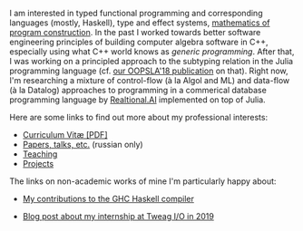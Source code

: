 I am interested in typed functional programming and corresponding languages (mostly, Haskell),
type and effect systems, [mathematics of program construction][1]. In the past I worked
towards better software engineering principles of building computer algebra software in C++,
especially using what C++ world knows as _generic programming_. After that, I was working
on a principled approach to the subtyping relation in the Julia programming language
(cf. [our OOPSLA'18 publication][2] on that). Right now, I'm researching a mixture of
control-flow (à la Algol and ML) and data-flow (à la Datalog) approaches to programming
in a commerical database programming language by [Realtional.AI][rai] implemented 
on top of Julia.

Here are some links to find out more about my professional interests:

*   [Curriculum Vitæ \[PDF\]](cv.pdf)
*   [Papers, talks, etc.](papers.html) (russian only)
*   [Teaching](teaching.en.html)
*   [Projects](projects.en.html)

The links on non-academic works of mine I'm particularly happy about:

* [My contributions to the GHC Haskell compiler][3]

* [Blog post about my internship at Tweag I/O in 2019][4]

[1]: https://patternsinfp.wordpress.com/2010/09/18/story-so-far/
[2]: https://www.di.ens.fr/~zappa/projects/lambdajulia/
[3]: https://github.com/ghc/ghc/search?o=desc&q=author%3Aulysses4ever&s=committer-date&type=Commits
[4]: https://www.tweag.io/blog/2019-09-25-bazel-ghc-persistent-worker-internship/
[rai]: https://www.relational.ai/
